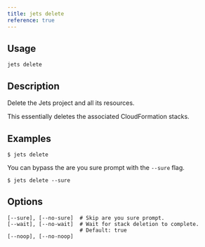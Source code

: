 ```yaml
---
title: jets delete
reference: true
---
```


## Usage

    jets delete

## Description

Delete the Jets project and all its resources.

This essentially deletes the associated CloudFormation stacks.

## Examples

    $ jets delete

You can bypass the are you sure prompt with the `--sure` flag.

    $ jets delete --sure

## Options

```
[--sure], [--no-sure]  # Skip are you sure prompt.
[--wait], [--no-wait]  # Wait for stack deletion to complete.
                       # Default: true
[--noop], [--no-noop]  
```

